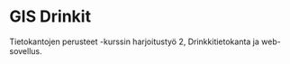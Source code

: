 # GIS Drinkit

Tietokantojen perusteet -kurssin harjoitustyö 2, Drinkkitietokanta ja web-sovellus.


